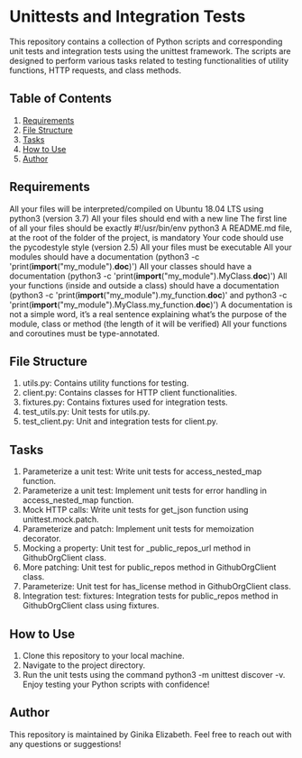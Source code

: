 # Unittests and Integration Tests

This repository contains a collection of Python scripts and corresponding unit tests and integration tests using the unittest framework. The scripts are designed to perform various tasks related to testing functionalities of utility functions, HTTP requests, and class methods.

## Table of Contents
1. [Requirements](#requirements)
2. [File Structure](#file-structure)
3. [Tasks](#tasks)
4. [How to Use](#how-to-use)
5. [Author](#author)

## Requirements
All your files will be interpreted/compiled on Ubuntu 18.04 LTS using python3 (version 3.7)
All your files should end with a new line
The first line of all your files should be exactly #!/usr/bin/env python3
A README.md file, at the root of the folder of the project, is mandatory
Your code should use the pycodestyle style (version 2.5)
All your files must be executable
All your modules should have a documentation (python3 -c 'print(__import__("my_module").__doc__)')
All your classes should have a documentation (python3 -c 'print(__import__("my_module").MyClass.__doc__)')
All your functions (inside and outside a class) should have a documentation (python3 -c 'print(__import__("my_module").my_function.__doc__)' and python3 -c 'print(__import__("my_module").MyClass.my_function.__doc__)')
A documentation is not a simple word, it’s a real sentence explaining what’s the purpose of the module, class or method (the length of it will be verified)
All your functions and coroutines must be type-annotated.

## File Structure

1. utils.py: Contains utility functions for testing.
2. client.py: Contains classes for HTTP client functionalities.
3. fixtures.py: Contains fixtures used for integration tests.
4. test_utils.py: Unit tests for utils.py.
5. test_client.py: Unit and integration tests for client.py.


## Tasks
1. Parameterize a unit test: Write unit tests for access_nested_map function.
2. Parameterize a unit test: Implement unit tests for error handling in access_nested_map function.
3. Mock HTTP calls: Write unit tests for get_json function using unittest.mock.patch.
4. Parameterize and patch: Implement unit tests for memoization decorator.
5. Mocking a property: Unit test for _public_repos_url method in GithubOrgClient class.
6. More patching: Unit test for public_repos method in GithubOrgClient class.
7. Parameterize: Unit test for has_license method in GithubOrgClient class.
8. Integration test: fixtures: Integration tests for public_repos method in GithubOrgClient class using fixtures.

## How to Use

1. Clone this repository to your local machine.
2. Navigate to the project directory.
3. Run the unit tests using the command python3 -m unittest discover -v.
Enjoy testing your Python scripts with confidence!

## Author
This repository is maintained by Ginika Elizabeth. Feel free to reach out with any questions or suggestions!

